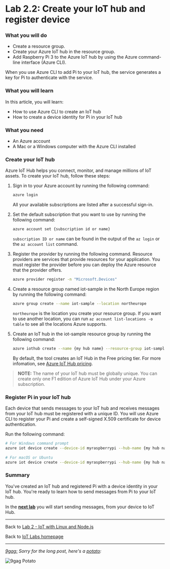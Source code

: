 # Lab 2.2: Create your IoT hub and register device

### What you will do
* Create a resource group.
* Create your Azure IoT hub in the resource group.
* Add Raspberry Pi 3 to the Azure IoT hub by using the Azure command-line interface (Azure CLI).

When you use Azure CLI to add Pi to your IoT hub, the service generates a key for Pi to authenticate with the service.

### What you will learn
In this article, you will learn:
* How to use Azure CLI to create an IoT hub
* How to create a device identity for Pi in your IoT hub

### What you need
* An Azure account
* A Mac or a Windows computer with the Azure CLI installed

### Create your IoT hub
Azure IoT Hub helps you connect, monitor, and manage millions of IoT assets. To create your IoT hub, follow these steps:

1. Sign in to your Azure account by running the following command:

   ```bash
   azure login
   ```

   All your available subscriptions are listed after a successful sign-in.

2. Set the default subscription that you want to use by running the following command:

   ```bash
   azure account set {subscription id or name}
   ```

   `subscription ID or name` can be found in the output of the `az login` or the `az account list` command.

3. Register the provider by running the following command. Resource providers are services that provide resources for your application. You must register the provider before you can deploy the Azure resource that the provider offers.

   ```bash
   azure provider register -n "Microsoft.Devices"
   ```
4. Create a resource group named iot-sample in the North Europe region by running the following command:

   ```bash
   azure group create --name iot-sample --location northeurope
   ```

   `northeurope` is the location you create your resource group. If you want to use another location, you can run `az account list-locations -o table` to see all the locations Azure supports.
 
5. Create an IoT hub in the iot-sample resource group by running the following command:

   ```bash
   azure iothub create --name {my hub name} --resource-group iot-sample --location northeurope --sku-name S1 --units 1
   ```

   By default, the tool creates an IoT Hub in the Free pricing tier. For more infomation, see [Azure IoT Hub pricing](https://azure.microsoft.com/pricing/details/iot-hub/).

> **NOTE:** The name of your IoT hub must be globally unique. You can create only one F1 edition of Azure IoT Hub under your Azure subscription.

### Register Pi in your IoT hub
Each device that sends messages to your IoT hub and receives messages from your IoT hub must be registered with a unique ID. You will use Azure CLI to register your Pi and create a self-signed X.509 certificate for device authentication.

Run the following command:

```bash
# For Windows command prompt
azure iot device create --device-id myraspberrypi --hub-name {my hub name} --x509 --output-dir %USERPROFILE%\.iot-hub-getting-started
 
# For macOS or Ubuntu
azure iot device create --device-id myraspberrypi --hub-name {my hub name} --x509 --output-dir ~/.iot-hub-getting-started
```

### Summary
You've created an IoT hub and registered Pi with a device identity in your IoT hub. You're ready to learn how to send messages from Pi to your IoT hub.


In the **[next lab][nextlab]** you will start sending messages, from your device to IoT Hub.

---

Back to [Lab 2 - IoT with Linux and Node.js](/content/lab-2-linux-node-iot.md)

Back to [IoT Labs homepage](/readme.md#labs)

---

*[9gag:](http://9gag.com/) Sorry for  the long post, here's a [potato](https://www.quora.com/What-does-Sorry-for-the-long-post-heres-a-potato-mean-in-9GAG):*

![9gag Potato](/images/potato08.jpg)

[nextlab]: /content/lab-2-3-send-device-to-cloud-messages.md
